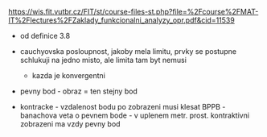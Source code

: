 https://wis.fit.vutbr.cz/FIT/st/course-files-st.php?file=%2Fcourse%2FMAT-IT%2Flectures%2FZaklady_funkcionalni_analyzy_opr.pdf&cid=11539
* od definice 3.8

* cauchyovska posloupnost, jakoby mela limitu, prvky se postupne schlukuji na jedno misto, ale limita tam byt nemusi
   * kazda je konvergentni 
   
   
* pevny bod - obraz = ten stejny bod
* kontracke - vzdalenost bodu po zobrazeni musi klesat
BPPB  - banachova veta o pevnem bode - v uplenem metr. prost. kontraktivni zobrazeni ma vzdy pevny bod